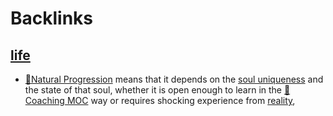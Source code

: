 
# Backlinks
## [life](<life.md>)
- [🌱Natural Progression](<🌱Natural Progression.md>) means that it depends on the [soul uniqueness](<soul uniqueness.md>) and the state of that soul, whether it is open enough to learn in the [🧭Coaching MOC](<🧭Coaching MOC.md>) way or requires shocking experience from [reality](<reality.md>),

